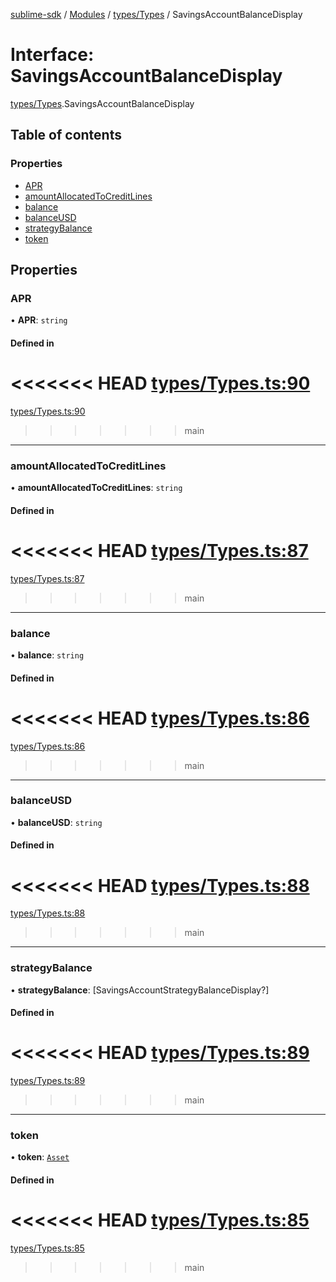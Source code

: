 [sublime-sdk](../README.md) / [Modules](../modules.md) / [types/Types](../modules/types_Types.md) / SavingsAccountBalanceDisplay

# Interface: SavingsAccountBalanceDisplay

[types/Types](../modules/types_Types.md).SavingsAccountBalanceDisplay

## Table of contents

### Properties

- [APR](types_Types.SavingsAccountBalanceDisplay.md#apr)
- [amountAllocatedToCreditLines](types_Types.SavingsAccountBalanceDisplay.md#amountallocatedtocreditlines)
- [balance](types_Types.SavingsAccountBalanceDisplay.md#balance)
- [balanceUSD](types_Types.SavingsAccountBalanceDisplay.md#balanceusd)
- [strategyBalance](types_Types.SavingsAccountBalanceDisplay.md#strategybalance)
- [token](types_Types.SavingsAccountBalanceDisplay.md#token)

## Properties

### APR

• **APR**: `string`

#### Defined in

<<<<<<< HEAD
[types/Types.ts:90](https://github.com/sublime-finance/sublime-sdk/blob/e03df8a/src/types/Types.ts#L90)
=======
[types/Types.ts:90](https://github.com/sublime-finance/sublime-sdk/blob/7f1ca5d/src/types/Types.ts#L90)
>>>>>>> main

___

### amountAllocatedToCreditLines

• **amountAllocatedToCreditLines**: `string`

#### Defined in

<<<<<<< HEAD
[types/Types.ts:87](https://github.com/sublime-finance/sublime-sdk/blob/e03df8a/src/types/Types.ts#L87)
=======
[types/Types.ts:87](https://github.com/sublime-finance/sublime-sdk/blob/7f1ca5d/src/types/Types.ts#L87)
>>>>>>> main

___

### balance

• **balance**: `string`

#### Defined in

<<<<<<< HEAD
[types/Types.ts:86](https://github.com/sublime-finance/sublime-sdk/blob/e03df8a/src/types/Types.ts#L86)
=======
[types/Types.ts:86](https://github.com/sublime-finance/sublime-sdk/blob/7f1ca5d/src/types/Types.ts#L86)
>>>>>>> main

___

### balanceUSD

• **balanceUSD**: `string`

#### Defined in

<<<<<<< HEAD
[types/Types.ts:88](https://github.com/sublime-finance/sublime-sdk/blob/e03df8a/src/types/Types.ts#L88)
=======
[types/Types.ts:88](https://github.com/sublime-finance/sublime-sdk/blob/7f1ca5d/src/types/Types.ts#L88)
>>>>>>> main

___

### strategyBalance

• **strategyBalance**: [SavingsAccountStrategyBalanceDisplay?]

#### Defined in

<<<<<<< HEAD
[types/Types.ts:89](https://github.com/sublime-finance/sublime-sdk/blob/e03df8a/src/types/Types.ts#L89)
=======
[types/Types.ts:89](https://github.com/sublime-finance/sublime-sdk/blob/7f1ca5d/src/types/Types.ts#L89)
>>>>>>> main

___

### token

• **token**: [`Asset`](types_Types.Asset.md)

#### Defined in

<<<<<<< HEAD
[types/Types.ts:85](https://github.com/sublime-finance/sublime-sdk/blob/e03df8a/src/types/Types.ts#L85)
=======
[types/Types.ts:85](https://github.com/sublime-finance/sublime-sdk/blob/7f1ca5d/src/types/Types.ts#L85)
>>>>>>> main
